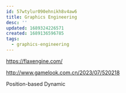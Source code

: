 ```yaml
---
id: 57wtylur090ehnikh8v4aw6
title: Graphics Engineering
desc: ''
updated: 1689324226571
created: 1689136596785
tags:
  - graphics-engineering
---
```


https://flaxengine.com/

http://www.gamelook.com.cn/2023/07/520218

Position-based Dynamic
